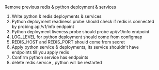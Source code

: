 Remove previous redis & python deployment & services

1. Write python & redis deployments & services
2. Python deployment readiness probe should check if redis is connected by probing api/v1/info endpoint
3. Python deployment liveness probe should probe api/v1/info endpoint
4. LOG_LEVEL for python deployment should come from configmap
5. REDIS_HOST and REDIS_PORT should come from secret
6. Apply python service & deployments, its service shouldn't have endpoints till you apply redis 
7. Confirm python service has endpoints
8. delete redis service , python will be restarted
